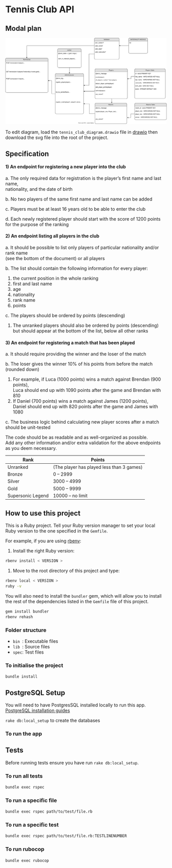 # Tennis Club API

## Modal plan

![diagram of classes](tennis_club_diagram.svg)

To edit diagram, load the `tennis_club_diagram.drawio` file in [drawio](https://app.diagrams.net/) then download the svg file into the root of the project.

## Specification

#### 1) An endpoint for registering a new player into the club

a. The only required data for registration is the player’s first name and last name,\
   nationality, and the date of birth

b. No two players of the same first name and last name can be added

c. Players must be at least 16 years old to be able to enter the club

d. Each newly registered player should start with the score of 1200 points\
   for the purpose of the ranking

#### 2) An endpoint listing all players in the club

a. It should be possible to list only players of particular nationality and/or rank name\
   (see the bottom of the document) or all players

b. The list should contain the following information for every player:
   1. the current position in the whole ranking
   2. first and last name
   3. age
   4. nationality
   5. rank name
   6. points

c. The players should be ordered by points (descending)
   1. The unranked players should also be ordered by points (descending)\
      but should appear at the bottom of the list, below all other ranks

#### 3) An endpoint for registering a match that has been played

a. It should require providing the winner and the loser of the match

b. The loser gives the winner 10% of his points from before the match (rounded down)
   1. For example, if Luca (1000 points) wins a match against Brendan (900 points),\
      Luca should end up with 1090 points after the game and Brendan with 810
   2. If Daniel (700 points) wins a match against James (1200 points),\
       Daniel should end up with 820 points after the game and James with 1080

c. The business logic behind calculating new player scores after a match should be unit-tested

The code should be as readable and as well-organized as possible.\
Add any other information and/or extra validation for the above endpoints as you deem necessary.

|  Rank   |   Points |
|---------|----------|
| Unranked | (The player has played less than 3 games) |
| Bronze | 0 – 2999 |
| Silver | 3000 – 4999 |
| Gold | 5000 – 9999 |
| Supersonic Legend | 10000 – no limit |


## How to use this project
This is a Ruby project. Tell your Ruby version manager to set your local Ruby version to the one specified in the `Gemfile`.

For example, if you are using [rbenv](https://cbednarski.com/articles/installing-ruby/):

1. Install the right Ruby version:
  ```bash
  rbenv install < VERSION >
  ```
1. Move to the root directory of this project and type:
  ```bash
  rbenv local < VERSION >
  ruby -v
  ```

You will also need to install the `bundler` gem, which will allow you to install the rest of the dependencies listed in the `Gemfile` file of this project.

```bash
gem install bundler
rbenv rehash
```

### Folder structure

* `bin `: Executable files
* `lib `: Source files
* `spec`: Test files


### To initialise the project

```bash
bundle install
```

## PostgreSQL Setup
You will need to have PostgresSQL installed locally to run this app.
[PostgreSQL installation guides](https://www.postgresql.org/download/)

`rake db:local_setup` to create the databases

### To run the app


## Tests

Before running tests ensure you have run `rake db:local_setup`.

### To run all tests


```bash
bundle exec rspec
```


### To run a specific file


```bash
bundle exec rspec path/to/test/file.rb
```


### To run a specific test

```bash
bundle exec rspec path/to/test/file.rb:TESTLINENUMBER
```


### To run rubocop

```bash
bundle exec rubocop
```
